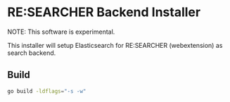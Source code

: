 # RE:SEARCHER Backend Installer

NOTE: This software is experimental.

This installer will setup Elasticsearch for RE:SEARCHER (webextension) as search backend.

## Build

```sh
go build -ldflags="-s -w"
```
